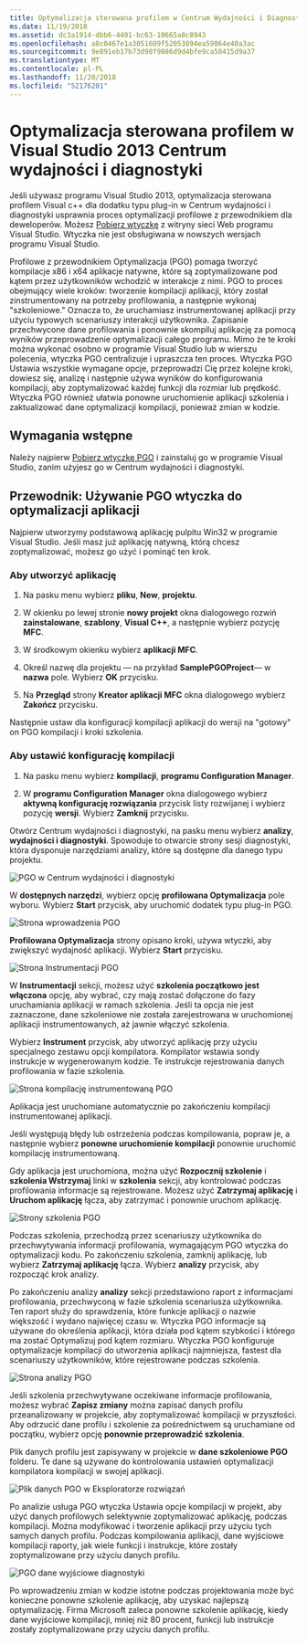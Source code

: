 ```yaml
---
title: Optymalizacja sterowana profilem w Centrum Wydajności i Diagnostyki
ms.date: 11/19/2018
ms.assetid: dc3a1914-dbb6-4401-bc63-10665a8c8943
ms.openlocfilehash: a8c0467e1a3051609f52053894ea59064e40a3ac
ms.sourcegitcommit: 9e891eb17b73d98f9086d9d4bfe9ca50415d9a37
ms.translationtype: MT
ms.contentlocale: pl-PL
ms.lasthandoff: 11/20/2018
ms.locfileid: "52176201"
---
```

# <a name="profile-guided-optimization-in-the-visual-studio-2013-performance-and-diagnostics-hub"></a>Optymalizacja sterowana profilem w Visual Studio 2013 Centrum wydajności i diagnostyki

Jeśli używasz programu Visual Studio 2013, optymalizacja sterowana profilem Visual c++ dla dodatku typu plug-in w Centrum wydajności i diagnostyki usprawnia proces optymalizacji profilowe z przewodnikiem dla deweloperów. Możesz [Pobierz wtyczkę](https://marketplace.visualstudio.com/items?itemName=ProfileGuidedOptimizationTeam.ProfileGuidedOptimizationforVisualC) z witryny sieci Web programu Visual Studio. Wtyczka nie jest obsługiwana w nowszych wersjach programu Visual Studio.

Profilowe z przewodnikiem Optymalizacja (PGO) pomaga tworzyć kompilacje x86 i x64 aplikacje natywne, które są zoptymalizowane pod kątem przez użytkowników wchodzić w interakcje z nimi. PGO to proces obejmujący wiele kroków: tworzenie kompilacji aplikacji, który został zinstrumentowany na potrzeby profilowania, a następnie wykonaj "szkoleniowe." Oznacza to, że uruchamiasz instrumentowanej aplikacji przy użyciu typowych scenariuszy interakcji użytkownika. Zapisanie przechwycone dane profilowania i ponownie skompiluj aplikację za pomocą wyników przeprowadzenie optymalizacji całego programu. Mimo że te kroki można wykonać osobno w programie Visual Studio lub w wierszu polecenia, wtyczka PGO centralizuje i upraszcza ten proces. Wtyczka PGO Ustawia wszystkie wymagane opcje, przeprowadzi Cię przez kolejne kroki, dowiesz się, analizę i następnie używa wyników do konfigurowania kompilacji, aby zoptymalizować każdej funkcji dla rozmiar lub prędkość. Wtyczka PGO również ułatwia ponowne uruchomienie aplikacji szkolenia i zaktualizować dane optymalizacji kompilacji, ponieważ zmian w kodzie.

## <a name="prerequisites"></a>Wymagania wstępne

Należy najpierw [Pobierz wtyczkę PGO](https://marketplace.visualstudio.com/items?itemName=ProfileGuidedOptimizationTeam.ProfileGuidedOptimizationforVisualC) i zainstaluj go w programie Visual Studio, zanim użyjesz go w Centrum wydajności i diagnostyki.

## <a name="walkthrough-using-the-pgo-plug-in-to-optimize-an-app"></a>Przewodnik: Używanie PGO wtyczka do optymalizacji aplikacji

Najpierw utworzymy podstawową aplikację pulpitu Win32 w programie Visual Studio. Jeśli masz już aplikację natywną, którą chcesz zoptymalizować, możesz go użyć i pominąć ten krok.

### <a name="to-create-an-app"></a>Aby utworzyć aplikację

1. Na pasku menu wybierz **pliku**, **New**, **projektu**.

1. W okienku po lewej stronie **nowy projekt** okna dialogowego rozwiń **zainstalowane**, **szablony**, **Visual C++**, a następnie wybierz pozycję  **MFC**.

1. W środkowym okienku wybierz **aplikacji MFC**.

1. Określ nazwę dla projektu — na przykład **SamplePGOProject**— w **nazwa** pole. Wybierz **OK** przycisku.

1. Na **Przegląd** strony **Kreator aplikacji MFC** okna dialogowego wybierz **Zakończ** przycisku.

Następnie ustaw dla konfiguracji kompilacji aplikacji do wersji na "gotowy" on PGO kompilacji i kroki szkolenia.

### <a name="to-set-the-build-configuration"></a>Aby ustawić konfigurację kompilacji

1. Na pasku menu wybierz **kompilacji**, **programu Configuration Manager**.

1. W **programu Configuration Manager** okna dialogowego wybierz **aktywną konfigurację rozwiązania** przycisk listy rozwijanej i wybierz pozycję **wersji**. Wybierz **Zamknij** przycisku.

Otwórz Centrum wydajności i diagnostyki, na pasku menu wybierz **analizy**, **wydajności i diagnostyki**. Spowoduje to otwarcie strony sesji diagnostyki, która dysponuje narzędziami analizy, które są dostępne dla danego typu projektu.

![PGO w Centrum wydajności i diagnostyki](../../build/reference/media/pgofig0hub.png "PGO w Centrum wydajności i diagnostyki")

W **dostępnych narzędzi**, wybierz opcję **profilowana Optymalizacja** pole wyboru. Wybierz **Start** przycisk, aby uruchomić dodatek typu plug-in PGO.

![Strona wprowadzenia PGO](../../build/reference/media/pgofig1start.png "strona wprowadzenia PGO")

**Profilowana Optymalizacja** strony opisano kroki, używa wtyczki, aby zwiększyć wydajność aplikacji. Wybierz **Start** przycisku.

![Strona Instrumentacji PGO](../../build/reference/media/pgofig2instrument.png "PGO Instrumentacji strony")

W **Instrumentacji** sekcji, możesz użyć **szkolenia początkowo jest włączona** opcję, aby wybrać, czy mają zostać dołączone do fazy uruchamiania aplikacji w ramach szkolenia. Jeśli ta opcja nie jest zaznaczone, dane szkoleniowe nie została zarejestrowana w uruchomionej aplikacji instrumentowanych, aż jawnie włączyć szkolenia.

Wybierz **Instrument** przycisk, aby utworzyć aplikację przy użyciu specjalnego zestawu opcji kompilatora. Kompilator wstawia sondy instrukcje w wygenerowanym kodzie. Te instrukcje rejestrowania danych profilowania w fazie szkolenia.

![Strona kompilację instrumentowaną PGO](../../build/reference/media/pgofig3build.PNG "PGO kompilację instrumentowaną strony")

Aplikacja jest uruchomiane automatycznie po zakończeniu kompilacji instrumentowanej aplikacji.

Jeśli występują błędy lub ostrzeżenia podczas kompilowania, popraw je, a następnie wybierz **ponowne uruchomienie kompilacji** ponownie uruchomić kompilację instrumentowaną.

Gdy aplikacja jest uruchomiona, można użyć **Rozpocznij szkolenie** i **szkolenia Wstrzymaj** linki w **szkolenia** sekcji, aby kontrolować podczas profilowania informacje są rejestrowane. Możesz użyć **Zatrzymaj aplikację** i **Uruchom aplikację** łącza, aby zatrzymać i ponownie uruchom aplikację.

![Strony szkolenia PGO](../../build/reference/media/pgofig4training.PNG "strony szkolenia PGO")

Podczas szkolenia, przechodzą przez scenariuszy użytkownika do przechwytywania informacji profilowania, wymagającym PGO wtyczka do optymalizacji kodu. Po zakończeniu szkolenia, zamknij aplikację, lub wybierz **Zatrzymaj aplikację** łącza. Wybierz **analizy** przycisk, aby rozpocząć krok analizy.

Po zakończeniu analizy **analizy** sekcji przedstawiono raport z informacjami profilowania, przechwyconą w fazie szkolenia scenariusza użytkownika. Ten raport służy do sprawdzenia, które funkcje aplikacji o nazwie większość i wydano najwięcej czasu w. Wtyczka PGO informacje są używane do określenia aplikacji, która działa pod kątem szybkości i którego ma zostać Optymalizuj pod kątem rozmiaru. Wtyczka PGO konfiguruje optymalizacje kompilacji do utworzenia aplikacji najmniejsza, fastest dla scenariuszy użytkowników, które rejestrowane podczas szkolenia.

![Strona analizy PGO](../../build/reference/media/pgofig5analyze.png "strona analizy PGO")

Jeśli szkolenia przechwytywane oczekiwane informacje profilowania, możesz wybrać **Zapisz zmiany** można zapisać danych profilu przeanalizowany w projekcie, aby zoptymalizować kompilacji w przyszłości. Aby odrzucić dane profilu i szkolenie za pośrednictwem są uruchamiane od początku, wybierz opcję **ponownie przeprowadzić szkolenia**.

Plik danych profilu jest zapisywany w projekcie w **dane szkoleniowe PGO** folderu. Te dane są używane do kontrolowania ustawień optymalizacji kompilatora kompilacji w swojej aplikacji.

![Plik danych PGO w Eksploratorze rozwiązań](../../build/reference/media/pgofig6data.png "PGO pliku danych w Eksploratorze rozwiązań")

Po analizie usługa PGO wtyczka Ustawia opcje kompilacji w projekt, aby użyć danych profilowych selektywnie zoptymalizować aplikację, podczas kompilacji. Można modyfikować i tworzenie aplikacji przy użyciu tych samych danych profilu. Podczas kompilowania aplikacji, dane wyjściowe kompilacji raporty, jak wiele funkcji i instrukcje, które zostały zoptymalizowane przy użyciu danych profilu.

![PGO dane wyjściowe diagnostyki](../../build/reference/media/pgofig7diagnostics.png "PGO dane wyjściowe diagnostyki")

Po wprowadzeniu zmian w kodzie istotne podczas projektowania może być konieczne ponowne szkolenie aplikację, aby uzyskać najlepszą optymalizację. Firma Microsoft zaleca ponowne szkolenie aplikację, kiedy dane wyjściowe kompilacji, mniej niż 80 procent, funkcji lub instrukcje zostały zoptymalizowane przy użyciu danych profilu.